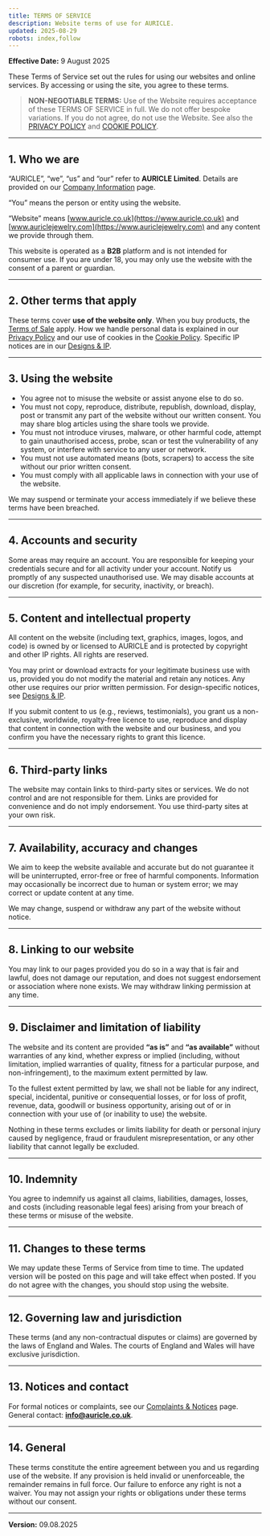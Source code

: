 ```yaml
---
title: TERMS OF SERVICE
description: Website terms of use for AURICLE.
updated: 2025-08-29
robots: index,follow
---
```

<div className="information-page">


**Effective Date:** 9 August 2025

These Terms of Service set out the rules for using our websites and online services. By accessing or using the site, you agree to these terms.

> **NON-NEGOTIABLE TERMS:** Use of the Website requires acceptance of these TERMS OF SERVICE in full. We do not offer bespoke variations. If you do not agree, do not use the Website. See also the [PRIVACY POLICY](/information/privacy-policy) and [COOKIE POLICY](/information/cookie-policy).

---

## 1. Who we are

“AURICLE”, “we”, “us” and “our” refer to **AURICLE Limited**. Details are provided on our [Company Information](/information/company-information-imprint) page.

“You” means the person or entity using the website.

“Website” means [www.auricle.co.uk](https://www.auricle.co.uk) and [www.auriclejewelry.com](https://www.auriclejewelry.com) and any content we provide through them.

This website is operated as a **B2B** platform and is not intended for consumer use. If you are under 18, you may only use the website with the consent of a parent or guardian.

---

## 2. Other terms that apply

These terms cover **use of the website only**. When you buy products, the [Terms of Sale](/information/terms-of-sale) apply.
How we handle personal data is explained in our [Privacy Policy](/information/privacy-policy) and our use of cookies in the [Cookie Policy](/information/cookie-policy). Specific IP notices are in our [Designs & IP](/information/design-copyright-ip-notice).

---

## 3. Using the website

- You agree not to misuse the website or assist anyone else to do so.  
- You must not copy, reproduce, distribute, republish, download, display, post or transmit any part of the website without our written consent. You may share blog articles using the share tools we provide.  
- You must not introduce viruses, malware, or other harmful code, attempt to gain unauthorised access, probe, scan or test the vulnerability of any system, or interfere with service to any user or network.  
- You must not use automated means (bots, scrapers) to access the site without our prior written consent.  
- You must comply with all applicable laws in connection with your use of the website.

We may suspend or terminate your access immediately if we believe these terms have been breached.

---

## 4. Accounts and security

Some areas may require an account. You are responsible for keeping your credentials secure and for all activity under your account. Notify us promptly of any suspected unauthorised use. We may disable accounts at our discretion (for example, for security, inactivity, or breach).

---

## 5. Content and intellectual property

All content on the website (including text, graphics, images, logos, and code) is owned by or licensed to AURICLE and is protected by copyright and other IP rights. All rights are reserved.

You may print or download extracts for your legitimate business use with us, provided you do not modify the material and retain any notices. Any other use requires our prior written permission. For design-specific notices, see [Designs & IP](/information/design-copyright-ip-notice).

If you submit content to us (e.g., reviews, testimonials), you grant us a non-exclusive, worldwide, royalty-free licence to use, reproduce and display that content in connection with the website and our business, and you confirm you have the necessary rights to grant this licence.

---

## 6. Third-party links

The website may contain links to third-party sites or services. We do not control and are not responsible for them. Links are provided for convenience and do not imply endorsement. You use third-party sites at your own risk.

---

## 7. Availability, accuracy and changes

We aim to keep the website available and accurate but do not guarantee it will be uninterrupted, error-free or free of harmful components. Information may occasionally be incorrect due to human or system error; we may correct or update content at any time.

We may change, suspend or withdraw any part of the website without notice.

---

## 8. Linking to our website

You may link to our pages provided you do so in a way that is fair and lawful, does not damage our reputation, and does not suggest endorsement or association where none exists. We may withdraw linking permission at any time.

---

## 9. Disclaimer and limitation of liability

The website and its content are provided **“as is”** and **“as available”** without warranties of any kind, whether express or implied (including, without limitation, implied warranties of quality, fitness for a particular purpose, and non-infringement), to the maximum extent permitted by law.

To the fullest extent permitted by law, we shall not be liable for any indirect, special, incidental, punitive or consequential losses, or for loss of profit, revenue, data, goodwill or business opportunity, arising out of or in connection with your use of (or inability to use) the website.

Nothing in these terms excludes or limits liability for death or personal injury caused by negligence, fraud or fraudulent misrepresentation, or any other liability that cannot legally be excluded.

---

## 10. Indemnity

You agree to indemnify us against all claims, liabilities, damages, losses, and costs (including reasonable legal fees) arising from your breach of these terms or misuse of the website.

---

## 11. Changes to these terms

We may update these Terms of Service from time to time. The updated version will be posted on this page and will take effect when posted. If you do not agree with the changes, you should stop using the website.

---

## 12. Governing law and jurisdiction

These terms (and any non-contractual disputes or claims) are governed by the laws of England and Wales. The courts of England and Wales will have exclusive jurisdiction.

---

## 13. Notices and contact

For formal notices or complaints, see our [Complaints & Notices](/information/complaints-notices) page.
General contact: **info@auricle.co.uk**.

---

## 14. General

These terms constitute the entire agreement between you and us regarding use of the website. If any provision is held invalid or unenforceable, the remainder remains in full force. Our failure to enforce any right is not a waiver. You may not assign your rights or obligations under these terms without our consent.

---

**Version:** 09.08.2025
</div>